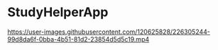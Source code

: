 # StudyHelperApp

https://user-images.githubusercontent.com/120625828/226305244-99d8da6f-0bba-4b51-81d2-23854d5d5c19.mp4




